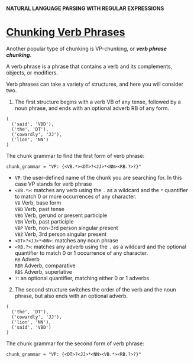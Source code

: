 #### NATURAL LANGUAGE PARSING WITH REGULAR EXPRESSIONS
# [Chunking Verb Phrases](https://www.codecademy.com/paths/build-chatbots-with-python/tracks/rule-based-chatbots/modules/nlp-language-parsing/lessons/nlp-regex-parsing-intro/exercises/chunking-verb-phrases)
Another popular type of chunking is VP-chunking, or ***verb phrase chunking***.

A verb phrase is a phrase that contains a verb and its complements, objects, or modifiers.

Verb phrases can take a variety of structures, and here you will consider two. 
1. The first structure begins with a verb VB of any tense, followed by a noun phrase, and ends with an optional adverb RB of any form.
```
(
  ('said', 'VBD'), 
  ('the', 'DT'), 
  ('cowardly', 'JJ'), 
  ('lion', 'NN')
)
```
The chunk grammar to find the first form of verb phrase:
```
chunk_grammar = "VP: {<VB.*><DT>?<JJ>*<NN><RB.?>?}"
```
* `VP`: the user-defined name of the chunk you are searching for. In this case VP stands for verb phrase
* `<VB.*>`: matches any verb using the `.` as a wildcard and the `*` quantifier to match 0 or more occurrences of any character.<br />
`VB`	Verb, base form	<br />
`VBD`	Verb, past tense	<br />
`VBG`	Verb, gerund or present participle	<br />
`VBN`	Verb, past participle	<br />
`VBP`	Verb, non-3rd person singular present	<br />
`VBZ`	Verb, 3rd person singular present
* `<DT>?<JJ>*<NN>`: matches any noun phrase
* `<RB.?>`: matches any adverb using the `.` as a wildcard and the optional quantifier to match 0 or 1 occurrence of any character.<br />
`RB`	Adverb<br />
`RBR`	Adverb, comparative<br />
`RBS`	Adverb, superlative
* `?`: an optional quantifier, matching either 0 or 1 adverbs
2. The second structure switches the order of the verb and the noun phrase, but also ends with an optional adverb.
```
(
  ('the', 'DT'), 
  ('cowardly', 'JJ'), 
  ('lion', 'NN'),
  ('said', 'VBD')
)
```
The chunk grammar for the second form of verb phrase:
```
chunk_grammar = "VP: {<DT>?<JJ>*<NN><VB.*><RB.?>?}"
```

